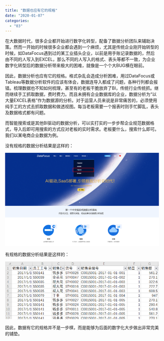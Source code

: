 ```yaml
---
title: "数据也应有它的规格"
date: "2020-01-07"
categories: 
  - "03"
---
```


在大数据时代，很多企业都开始进行数字化转型，配备了数据分析团队来辅助决策。然而一开始的时候很多企业都会遇到一个麻烦，尤其是传统企业刚开始转型的时候，如DataFocus遇到过的某工业插头企业，以前是用手账记录数据的，然后由不同的人写入到EXCEL，那么不同的人写入的格式、表头等都不一致，为企业数字化转型后的数据分析带来极大的困难，就像是一个个大BUG横在眼前。

因此，数据分析也应有它的规格。格式杂乱会造成分析困难，用过DataFocus或Tableau等数据分析软件的应该有体会，数据连导入都成了问题，各种行列都会报错。梳理数据也不知如何梳理，甚至有的老板干脆放弃了BI，传统行业传统抓。继而继续手工抓取数据，费时费力。而且未拥有企业数据库的企业，数据分析为“以大量EXCEL表格”作为数据源的分析。对于运营人员来说是非常痛苦的，必须使用纯手工的方式去抓取数据和做透视图。每当老板需要一个报表时则手忙脚乱，表头及数据格式都有问题。

而智能搜索或是其他BI驱动的数据分析，可以实打实的一步步帮企业规范数据格式，导入后即可用搜索的方式应对老板的实时需求。老板要什么，搜索什么即可。我们以某电商企业数据为例。

没有规格的数据分析结果是这样的：

![](images/word-image-34.png)

有规格的数据分析结果是这样的：

![](images/word-image-35.png)

因此，数据有它的规格并不是一步棋，而是能够为后面的数字化大步做出非常完美的铺垫。
